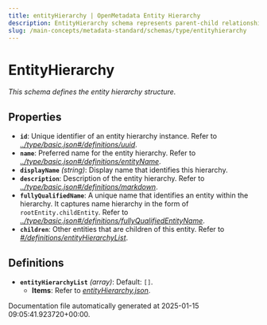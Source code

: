 ```yaml
---
title: entityHierarchy | OpenMetadata Entity Hierarchy
description: EntityHierarchy schema represents parent-child relationships and dependencies in metadata.
slug: /main-concepts/metadata-standard/schemas/type/entityhierarchy
---
```


# EntityHierarchy

*This schema defines the entity hierarchy structure.*

## Properties

- **`id`**: Unique identifier of an entity hierarchy instance. Refer to *[../type/basic.json#/definitions/uuid](#/type/basic.json#/definitions/uuid)*.
- **`name`**: Preferred name for the entity hierarchy. Refer to *[../type/basic.json#/definitions/entityName](#/type/basic.json#/definitions/entityName)*.
- **`displayName`** *(string)*: Display name that identifies this hierarchy.
- **`description`**: Description of the entity hierarchy. Refer to *[../type/basic.json#/definitions/markdown](#/type/basic.json#/definitions/markdown)*.
- **`fullyQualifiedName`**: A unique name that identifies an entity within the hierarchy. It captures name hierarchy in the form of `rootEntity.childEntity`. Refer to *[../type/basic.json#/definitions/fullyQualifiedEntityName](#/type/basic.json#/definitions/fullyQualifiedEntityName)*.
- **`children`**: Other entities that are children of this entity. Refer to *[#/definitions/entityHierarchyList](#definitions/entityHierarchyList)*.
## Definitions

- **`entityHierarchyList`** *(array)*: Default: `[]`.
  - **Items**: Refer to *[entityHierarchy.json](#tityHierarchy.json)*.


Documentation file automatically generated at 2025-01-15 09:05:41.923720+00:00.
